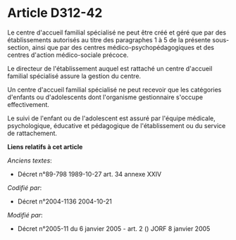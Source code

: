 # Article D312-42

Le centre d'accueil familial spécialisé ne peut être créé et géré que par des établissements autorisés au titre des
paragraphes 1 à 5 de la présente sous-section, ainsi que par des centres médico-psychopédagogiques et des centres d'action
médico-sociale précoce.

Le directeur de l'établissement auquel est rattaché un centre d'accueil familial spécialisé assure la gestion du centre.

Un centre d'accueil familial spécialisé ne peut recevoir que les catégories d'enfants ou d'adolescents dont l'organisme
gestionnaire s'occupe effectivement.

Le suivi de l'enfant ou de l'adolescent est assuré par l'équipe médicale, psychologique, éducative et pédagogique de
l'établissement ou du service de rattachement.

**Liens relatifs à cet article**

_Anciens textes_:

  - Décret n°89-798 1989-10-27 art. 34 annexe XXIV

_Codifié par_:

  - Décret n°2004-1136 2004-10-21

_Modifié par_:

  - Décret n°2005-11 du 6 janvier 2005 - art. 2 () JORF 8 janvier 2005
